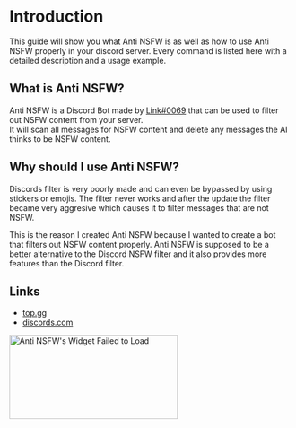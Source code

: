 # Introduction

This guide will show you what Anti NSFW is as well as how to use Anti NSFW properly in your discord server.
Every command is listed here with a detailed description and a usage example.

## What is Anti NSFW?

Anti NSFW is a Discord Bot made by [Link#0069](https://top.gg/user/476662199872651264) that can be used to filter out NSFW content from your server. <br />
It will scan all messages for NSFW content and delete any messages the AI thinks to be NSFW content.

## Why should I use Anti NSFW?

Discords filter is very poorly made and can even be bypassed by using stickers or emojis.
The filter never works and after the update the filter became very aggresive which causes it to filter messages that are not NSFW.

This is the reason I created Anti NSFW because I wanted to create a bot that filters out NSFW content properly.
Anti NSFW is supposed to be a better alternative to the Discord NSFW filter and it also provides more features than the Discord filter.

## Links

-   [top.gg](https://top.gg/bot/706054368318980138)
-   [discords.com](https://discords.com/bots/bot/706054368318980138)

<a href="https://discords.com/bots/bots/706054368318980138" >
    <img src="https://discords.com/bots/api/bot/706054368318980138/widget"
        width="300"
        height="150"
        title="Visit Anti NSFW listed on Discords.com!"
        alt="Anti NSFW's Widget Failed to Load"
    />
</a>

